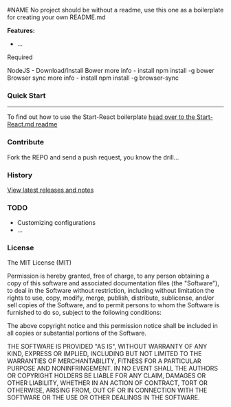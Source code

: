 #NAME
No project should be without a readme, use this one as a boilerplate for creating your own README.md

__Features:__

* ...

Required

NodeJS - Download/Install
Bower more info - install npm install -g bower
Browser sync more info - install npm install -g browser-sync

### Quick Start
----------------
To find out how to use the Start-React boilerplate [head over to the Start-React.md  readme](/STARTHERE.md)

### Contribute

Fork the REPO and send a push request, you know the drill...

### History

[View latest releases and notes](https://github.com/foluke-ui-kit/start-react/releases)

### TODO

- Customizing configurations
- ...

### License

The MIT License (MIT)

Permission is hereby granted, free of charge, to any person obtaining a copy of this software and associated documentation files (the "Software"), to deal in the Software without restriction, including without limitation the rights to use, copy, modify, merge, publish, distribute, sublicense, and/or sell copies of the Software, and to permit persons to whom the Software is furnished to do so, subject to the following conditions:

The above copyright notice and this permission notice shall be included in all copies or substantial portions of the Software.

THE SOFTWARE IS PROVIDED "AS IS", WITHOUT WARRANTY OF ANY KIND, EXPRESS OR IMPLIED, INCLUDING BUT NOT LIMITED TO THE WARRANTIES OF MERCHANTABILITY, FITNESS FOR A PARTICULAR PURPOSE AND NONINFRINGEMENT. IN NO EVENT SHALL THE AUTHORS OR COPYRIGHT HOLDERS BE LIABLE FOR ANY CLAIM, DAMAGES OR OTHER LIABILITY, WHETHER IN AN ACTION OF CONTRACT, TORT OR OTHERWISE, ARISING FROM, OUT OF OR IN CONNECTION WITH THE SOFTWARE OR THE USE OR OTHER DEALINGS IN THE SOFTWARE.
